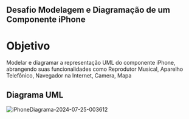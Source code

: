 ## Desafio Modelagem e Diagramação de um Componente iPhone
# Objetivo 
Modelar e diagramar a representação UML do componente iPhone, abrangendo suas funcionalidades como Reprodutor Musical, Aparelho Telefônico, Navegador na Internet, Camera, Mapa

## Diagrama UML

![iPhoneDiagrama-2024-07-25-003612](https://github.com/user-attachments/assets/df4d7747-25ce-44c2-b2ab-1ebcb3a091d6)
